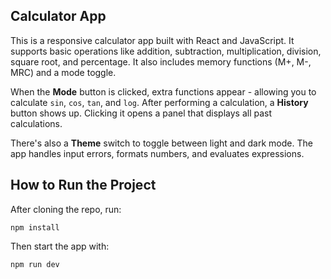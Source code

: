 ## Calculator App

This is a responsive calculator app built with React and JavaScript. It supports basic operations like addition, subtraction, multiplication, division, square root, and percentage. It also includes memory functions (M+, M-, MRC) and a mode toggle.

When the **Mode** button is clicked, extra functions appear - allowing you to calculate `sin`, `cos`, `tan`, and `log`. After performing a calculation, a **History** button shows up. Clicking it opens a panel that displays all past calculations.

There's also a **Theme** switch to toggle between light and dark mode. The app handles input errors, formats numbers, and evaluates expressions.

## How to Run the Project

After cloning the repo, run:

```
npm install
```

Then start the app with:

```
npm run dev
```
